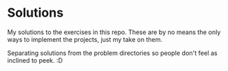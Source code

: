 Solutions
=========
My solutions to the exercises in this repo. These are by no means the only ways to implement the projects, just my take on them.

Separating solutions from the problem directories so people don't feel as inclined to peek. :D
